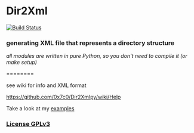 # Dir2Xml

[![Build Status](https://travis-ci.org/hex7c0/Dir2Xmlpy.svg?branch=master)](https://travis-ci.org/hex7c0/Dir2Xmlpy)

### generating XML file that represents a directory structure

_all modules are written in pure Python, so you don't need to compile it (or make setup)_

========

see wiki for info and XML format

https://github.com/0x7c0/Dir2Xmlpy/wiki/Help

Take a look at my [examples](examples)

### [License GPLv3](LICENSE)
